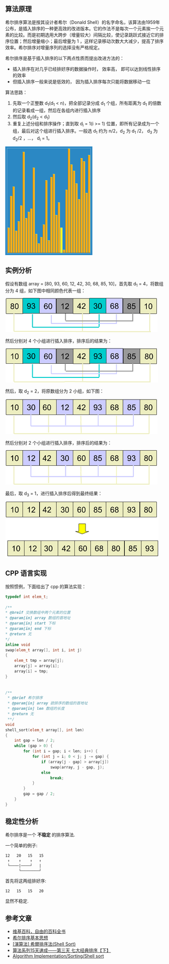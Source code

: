 
## 算法原理 ##
希尔排序算法是按其设计者希尔（Donald Shell）的名字命名，该算法由1959年公布，是插入排序的一种更高效的改进版本。它的作法不是每次一个元素挨一个元素的比较。而是初期选用大跨步（增量较大）间隔比较，使记录跳跃式接近它的排序位置；然后增量缩小；最后增量为 1 ，这样记录移动次数大大减少，提高了排序效率。希尔排序对增量序列的选择没有严格规定。

希尔排序是基于插入排序的以下两点性质而提出改进方法的：
- 插入排序在对几乎已经排好序的数据操作时， 效率高， 即可以达到线性排序的效率
- 但插入排序一般来说是低效的， 因为插入排序每次只能将数据移动一位

算法思路：
1. 先取一个正整数 d<sub>1</sub>(d<sub>1</sub> < n)，把全部记录分成 d<sub>1</sub> 个组，所有距离为 d<sub>1</sub> 的倍数的记录看成一组，然后在各组内进行插入排序
2. 然后取 d<sub>2</sub>(d<sub>2</sub> < d<sub>1</sub>)
3. 重复上述分组和排序操作；直到取 d<sub>i</sub> = 1(i >= 1) 位置，即所有记录成为一个组，最后对这个组进行插入排序。一般选 d<sub>1</sub> 约为 n/2，d<sub>2</sub> 为 d<sub>1</sub> /2， d<sub>3</sub> 为 d<sub>2</sub>/2 ，…， d<sub>i</sub> = 1。

![图片来自维基百科](./pic/shell-sort-animation.gif)

<!--more-->

## 实例分析 ##

假设有数组 array = [80, 93, 60, 12, 42, 30, 68, 85, 10]，首先取 d<sub>1</sub> = 4，将数组分为 4 组，如下图中相同颜色代表一组：

![](./pic/shell-sort-step1.1.png)

然后分别对 4 个小组进行插入排序，排序后的结果为：

![](./pic/shell-sort-step1.2.png)

然后，取 d<sub>2</sub> = 2，将原数组分为 2 小组，如下图：

![](./pic/shell-sort-step2.1.png)

然后分别对 2 个小组进行插入排序，排序后的结果为：

![](./pic/shell-sort-step2.2.png)

最后，取 d<sub>3</sub> = 1，进行插入排序后得到最终结果：

![](./pic/shell-sort-step3.png)

## CPP 语言实现 ##
按照惯例，下面给出了 cpp 的算法实现：

``` cpp
typedef int elem_t;

/**
* @breif 交换数组中两个元素的位置
* @param[in] array 数组的首地址
* @param[in] start 下标
* @param[in] end 下标
* @return 无
*/
inline void
swap(elem_t array[], int i, int j)
{
	elem_t tmp = array[j];
	array[j] = array[i];
	array[i] = tmp;
}


/**
 * @brief 希尔排序
 * @param[in] array 欲排序的数组的首地址
 * @param[in] len 数组的长度
 * @return 无
 **/
void 
shell_sort(elem_t array[], int len)
{
	int gap = len / 2;
	while (gap > 0) {
		for (int i = gap; i < len; i++) {
			for (int j = i; 0 < j; j -= gap) {
				if (array[j - gap] > array[j])
					swap(array, j - gap, j);
				else
					break;
			}
		}
		gap = gap / 2;
	}
}
```

## 稳定性分析 ##

希尔排序是一个 **不稳定** 的排序算法.

一个简单的例子:

```shell
12   20   15   15
 ↑    ↑    ↑   ↑ 
 └────|────┘   | 
      └────────┘
```

首先将这两组排好序:

```shell
12   15   15   20
```

显然不稳定.

## 参考文章 ##

- [维基百科，自由的百科全书](http://zh.wikipedia.org/wiki/%E5%B8%8C%E5%B0%94%E6%8E%92%E5%BA%8F)
- [希尔排序基本思想](http://student.zjzk.cn/course_ware/data_structure/web/paixu/paixu8.2.2.1.htm)
- [[演算法] 希爾排序法(Shell Sort)](http://notepad.yehyeh.net/Content/Algorithm/Sort/Shell/Shell.php)
- [算法系列15天速成——第三天 七大经典排序【下】](http://www.cnblogs.com/huangxincheng/archive/2011/11/20/2255695.html)
- [Algorithm Implementation/Sorting/Shell sort](http://en.wikibooks.org/wiki/Algorithm_Implementation/Sorting/Shell_sort)